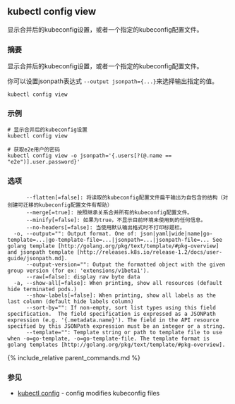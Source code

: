 ---
---
## kubectl config view

显示合并后的kubeconfig设置，或者一个指定的kubeconfig配置文件。

### 摘要


显示合并后的kubeconfig设置，或者一个指定的kubeconfig配置文件。

你可以设置jsonpath表达式 `--output jsonpath={...}`来选择输出指定的值。

```
kubectl config view
```

### 示例

```
# 显示合并后的kubeconfig设置
kubectl config view

# 获取e2e用户的密码
kubectl config view -o jsonpath='{.users[?(@.name == "e2e")].user.password}'
```

### 选项

```
      --flatten[=false]: 将读取的kubeconfig配置文件扁平输出为自包含的结构（对创建可迁移的kubeconfig配置文件有帮助）
      --merge[=true]: 按照继承关系合并所有的kubeconfig配置文件。
      --minify[=false]: 如果为true，不显示目前环境未使用到的任何信息。
      --no-headers[=false]: 当使用默认输出格式时不打印标题栏。
  -o, --output="": Output format. One of: json|yaml|wide|name|go-template=...|go-template-file=...|jsonpath=...|jsonpath-file=... See golang template [http://golang.org/pkg/text/template/#pkg-overview] and jsonpath template [http://releases.k8s.io/release-1.2/docs/user-guide/jsonpath.md].
      --output-version="": Output the formatted object with the given group version (for ex: 'extensions/v1beta1').
      --raw[=false]: display raw byte data
  -a, --show-all[=false]: When printing, show all resources (default hide terminated pods.)
      --show-labels[=false]: When printing, show all labels as the last column (default hide labels column)
      --sort-by="": If non-empty, sort list types using this field specification.  The field specification is expressed as a JSONPath expression (e.g. '{.metadata.name}'). The field in the API resource specified by this JSONPath expression must be an integer or a string.
      --template="": Template string or path to template file to use when -o=go-template, -o=go-template-file. The template format is golang templates [http://golang.org/pkg/text/template/#pkg-overview].
```

{% include_relative parent_commands.md %}

### 参见

* [kubectl config](/docs/user-guide/kubectl/kubectl_config/)	 - config modifies kubeconfig files
